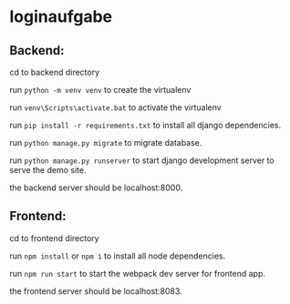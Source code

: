 # loginaufgabe
## Backend:

cd to backend directory

run `python -m venv venv` to create the virtualenv 

run `venv\Scripts\activate.bat` to activate the virtualenv 

run `pip install -r requirements.txt` to install all django dependencies.

run `python manage.py migrate` to migrate database.

run `python manage.py runserver` to start django development server to serve the demo site.

the backend server should be localhost:8000.

## Frontend: 

cd to frontend directory

run `npm install` or `npm i` to install all node dependencies.

run `npm run start` to start the webpack dev server for frontend app.

the frontend server should be localhost:8083.




